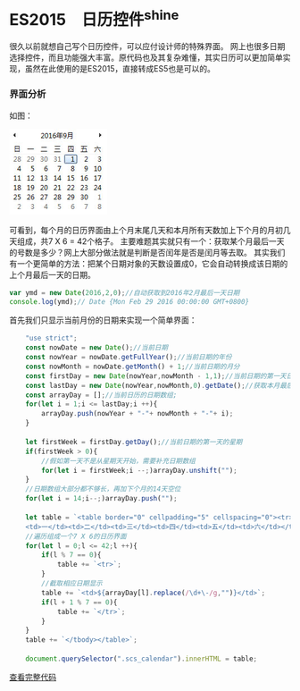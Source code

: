 # ES2015　日历控件<sup>shine</sup>

很久以前就想自己写个日历控件，可以应付设计师的特殊界面。
网上也很多日期选择控件，而且功能强大丰富。原代码也及其复杂难懂，其实日历可以更加简单实现，虽然在此使用的是ES2015，直接转成ES5也是可以的。

### 界面分析

如图：

![image](https://github.com/scscms/scs-calendar/raw/master/calendar.jpg)

可看到，每个月的日历界面由上个月末尾几天和本月所有天数加上下个月的月初几天组成，共7 X 6 = 42个格子。
主要难题其实就只有一个：获取某个月最后一天的号数是多少？网上大部分做法就是判断是否闰年是否是闰月等去取。
其实我们有一个更简单的方法：把某个日期对象的天数设置成0，它会自动转换成该日期的上个月最后一天的日期。
```javascript
var ymd = new Date(2016,2,0);//自动获取到2016年2月最后一天日期
console.log(ymd);// Date {Mon Feb 29 2016 00:00:00 GMT+0800}
```

首先我们只显示当前月份的日期来实现一个简单界面：
```javascript
	"use strict";
    const nowDate = new Date();//当前日期
    const nowYear = nowDate.getFullYear();//当前日期的年份
    const nowMonth = nowDate.getMonth() + 1;//当前日期的月分
    const firstDay = new Date(nowYear,nowMonth - 1,1);//当前日期的第一天日期
    const lastDay = new Date(nowYear,nowMonth,0).getDate();//获取本月最后一天的号数
    const arrayDay = [];//当前日历的日期数组;
    for(let i = 1;i <= lastDay;i ++){
        arrayDay.push(nowYear + "-"+ nowMonth + "-"+ i);
    }

    let firstWeek = firstDay.getDay();//当前日期的第一天的星期
    if(firstWeek > 0){
        //假如第一天不是从星期天开始，需要补充日期数组
        for(let i = firstWeek;i --;)arrayDay.unshift("");
    }
    //日期数组大部分都不够长，再加下个月的14天空位
    for(let i = 14;i--;)arrayDay.push("");

    let table = `<table border="0" cellpadding="5" cellspacing="0"><tr><td>日</td>
    <td>一</td><td>二</td><td>三</td><td>四</td><td>五</td><td>六</td></tr><tbody>`;
    //遍历组成一个7 X 6的日历界面
    for(let l = 0;l <= 42;l ++){
        if(l % 7 == 0){
            table += `<tr>`;
        }
        //截取相应日期显示
        table += `<td>${arrayDay[l].replace(/\d+\-/g,"")}</td>`;
        if(l + 1 % 7 == 0){
            table += `</tr>`;
        }
    }
    table += `</tbody></table>`;

    document.querySelector(".scs_calendar").innerHTML = table;
```
[查看完整代码](index.html)